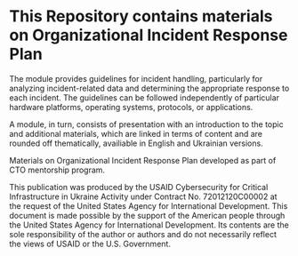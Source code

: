 # This Repository contains materials on Organizational Incident Response Plan

The module provides guidelines for incident handling, particularly for analyzing incident-related data and determining the appropriate response to each incident. The guidelines can be followed independently of particular hardware platforms, operating systems, protocols, or applications.

A module, in turn, consists of presentation with an introduction to the topic and additional materials, which are linked in terms of content and are rounded off thematically, availiable in English and Ukrainian versions.


Materials on Organizational Incident Response Plan developed as part of CTO mentorship program.

This publication was produced by the USAID Cybersecurity for Critical Infrastructure in Ukraine Activity under Contract No. 72012120C00002 at the request of the United States Agency for International Development. This document is made possible by the support of the American people through the United States Agency for International Development. Its contents are the sole responsibility of the author or authors and do not necessarily reflect the views of USAID or the U.S. Government. 
